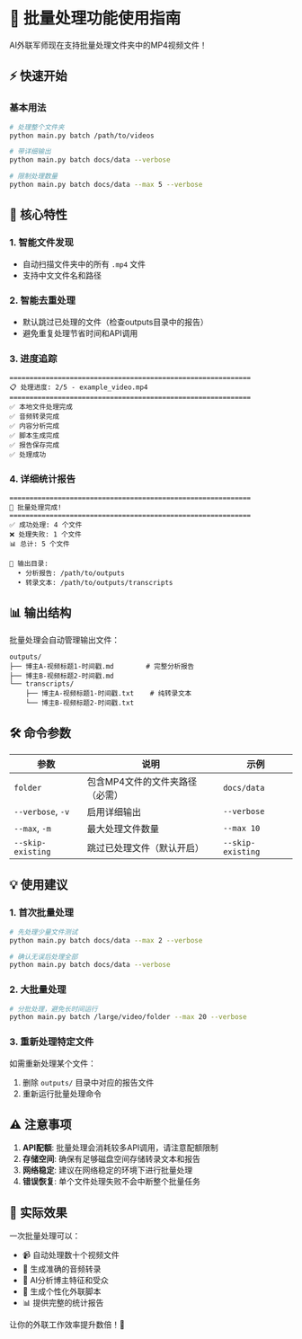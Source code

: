 # 🚀 批量处理功能使用指南

AI外联军师现在支持批量处理文件夹中的MP4视频文件！

## ⚡ 快速开始

### 基本用法
```bash
# 处理整个文件夹
python main.py batch /path/to/videos

# 带详细输出
python main.py batch docs/data --verbose

# 限制处理数量
python main.py batch docs/data --max 5 --verbose
```

## 🎯 核心特性

### 1. 智能文件发现
- 自动扫描文件夹中的所有 `.mp4` 文件
- 支持中文文件名和路径

### 2. 智能去重处理
- 默认跳过已处理的文件（检查outputs目录中的报告）
- 避免重复处理节省时间和API调用

### 3. 进度追踪
```
============================================================
📋 处理进度: 2/5 - example_video.mp4
============================================================
✅ 本地文件处理完成
✅ 音频转录完成    
✅ 内容分析完成    
✅ 脚本生成完成    
✅ 报告保存完成    
✅ 处理成功
```

### 4. 详细统计报告
```
============================================================
🎉 批量处理完成!
============================================================
✅ 成功处理: 4 个文件
❌ 处理失败: 1 个文件
📊 总计: 5 个文件

📁 输出目录:
  • 分析报告: /path/to/outputs
  • 转录文本: /path/to/outputs/transcripts
```

## 📊 输出结构

批量处理会自动管理输出文件：

```
outputs/
├── 博主A-视频标题1-时间戳.md        # 完整分析报告
├── 博主B-视频标题2-时间戳.md
└── transcripts/
    ├── 博主A-视频标题1-时间戳.txt    # 纯转录文本
    └── 博主B-视频标题2-时间戳.txt
```

## 🛠️ 命令参数

| 参数 | 说明 | 示例 |
|------|------|------|
| `folder` | 包含MP4文件的文件夹路径（必需） | `docs/data` |
| `--verbose`, `-v` | 启用详细输出 | `--verbose` |
| `--max`, `-m` | 最大处理文件数量 | `--max 10` |
| `--skip-existing` | 跳过已处理文件（默认开启） | `--skip-existing` |

## 💡 使用建议

### 1. 首次批量处理
```bash
# 先处理少量文件测试
python main.py batch docs/data --max 2 --verbose

# 确认无误后处理全部
python main.py batch docs/data --verbose
```

### 2. 大批量处理
```bash
# 分批处理，避免长时间运行
python main.py batch /large/video/folder --max 20 --verbose
```

### 3. 重新处理特定文件
如需重新处理某个文件：
1. 删除 `outputs/` 目录中对应的报告文件
2. 重新运行批量处理命令

## ⚠️ 注意事项

1. **API配额**: 批量处理会消耗较多API调用，请注意配额限制
2. **存储空间**: 确保有足够磁盘空间存储转录文本和报告
3. **网络稳定**: 建议在网络稳定的环境下进行批量处理
4. **错误恢复**: 单个文件处理失败不会中断整个批量任务

## 🎉 实际效果

一次批量处理可以：
- 📹 自动处理数十个视频文件
- 🎤 生成准确的音频转录
- 🧠 AI分析博主特征和受众
- 📝 生成个性化外联脚本  
- 📊 提供完整的统计报告

让你的外联工作效率提升数倍！🚀